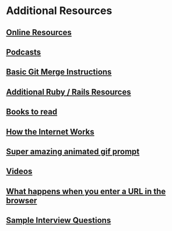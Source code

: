 # Additional Resources

## [Online Resources](/handbook/resources/online-resources)

## [Podcasts](/handbook/resources/podcasts)

## [Basic Git Merge Instructions](/handbook/resources/basic-git-merge)

## [Additional Ruby / Rails Resources](/handbook/resources/additional-rails-resources)

## [Books to read](/handbook/resources/books-to-read)

## [How the Internet Works](/handbook/resources/security-now-must-watch)

## [Super amazing animated gif prompt](/handbook/resources/super-amazing-animated-shell-prompt)

## [Videos](/handbook/resources/videos)

## [What happens when you enter a URL in the browser](/handbook/resources/what-happens-when-enter-url-in-browser)

## [Sample Interview Questions](/handbook/resources/interview-practice/sample-questions)
